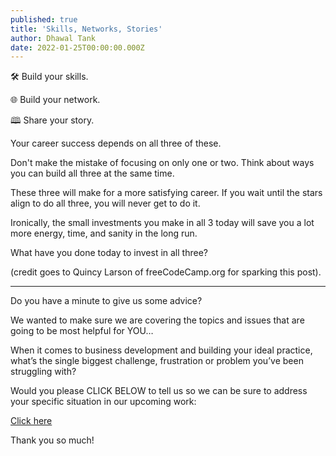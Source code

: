 ```yaml
---
published: true
title: 'Skills, Networks, Stories'
author: Dhawal Tank
date: 2022-01-25T00:00:00.000Z
---
```

🛠️ Build your skills.

🌐 Build your network.

🕮 Share your story.

Your career success depends on all three of these.

Don't make the mistake of focusing on only one or two. Think about ways you can build all three at the same time.

These three will make for a more satisfying career. If you wait until the stars align to do all three, you will never get to do it.

Ironically, the small investments you make in all 3 today will save you a lot more energy, time,  and sanity in the long run.

What have you done today to invest in all three?

(credit goes to Quincy Larson of freeCodeCamp.org for sparking this post).

----

Do you have a minute to give us some advice?

We wanted to make sure we are covering the topics and issues that are going to be most helpful for YOU…

When it comes to business development and building your ideal practice, what’s the single biggest challenge, frustration or problem you’ve been struggling with?

Would you please CLICK BELOW to tell us so we can be sure to address your specific situation in our upcoming work:

[Click here](https://tally.so/r/wkgkJw)

Thank you so much!
